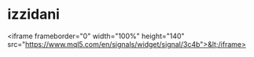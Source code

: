 # izzidani
&lt;iframe frameborder="0" width="100%" height="140" src="https://www.mql5.com/en/signals/widget/signal/3c4b">&lt;/iframe>
